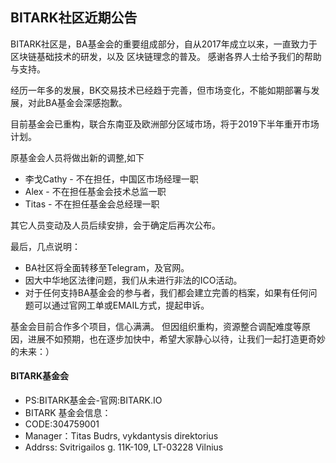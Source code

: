 ## BITARK社区近期公告

BITARK社区是，BA基金会的重要组成部分，自从2017年成立以来，一直致力于区块链基础技术的研发，以及
区块链理念的普及。
感谢各界人士给予我们的帮助与支持。

经历一年多的发展，BK交易技术已经趋于完善，但市场变化，不能如期部署与发展，对此BA基金会深感抱歉。

目前基金会已重构，联合东南亚及欧洲部分区域市场，将于2019下半年重开市场计划。

原基金会人员将做出新的调整,如下

- 李戈Cathy - 不在担任，中国区市场经理一职
- Alex - 不在担任基金会技术总监一职
- Titas - 不在担任基金会总经理一职

其它人员变动及人员后续安排，会于确定后再次公布。

最后，几点说明：
- BA社区将全面转移至Telegram，及官网。
- 因大中华地区法律问题，我们从未进行非法的ICO活动。
- 对于任何支持BA基金会的参与者，我们都会建立完善的档案，如果有任何问题可以通过官网工单或EMAIL方式，提起申诉。

基金会目前合作多个项目，信心满满。 但因组织重构，资源整合调配难度等原因，进展不如预期，也在逐步加快中，希望大家静心以待，让我们一起打造更奇妙的未来：）


#### BITARK基金会

- PS:BITARK基金会-官网:BITARK.IO
- BITARK 基金会信息：
- CODE:304759001
- Manager：Titas Budrs, vykdantysis direktorius
- Addrss: Svitrigailos g. 11K-109, LT-03228 Vilnius
